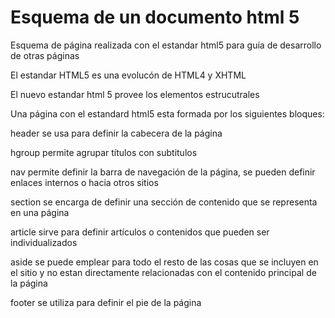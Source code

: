 # Esquema de un documento html 5

Esquema de página realizada con el estandar html5 para guía de desarrollo de otras páginas

El estandar HTML5 es una evolucón de HTML4 y XHTML

El nuevo estandar html 5 provee los elementos estrucutrales

Una página con el estandard html5 esta formada por los siguientes bloques:

header se usa para definir la cabecera de la página

hgroup permite agrupar títulos con subtitulos

nav permite definir la barra de navegación de la página, se pueden definir enlaces internos o hacia otros sitios

section se encarga de definir una sección de contenido que se representa en una página

article sirve para definir artículos o contenidos que pueden ser individualizados

aside se puede emplear para todo el resto de las cosas que se incluyen en el sitio y no estan directamente relacionadas con el contenido principal de la página

footer se utiliza para definir el pie de la página
